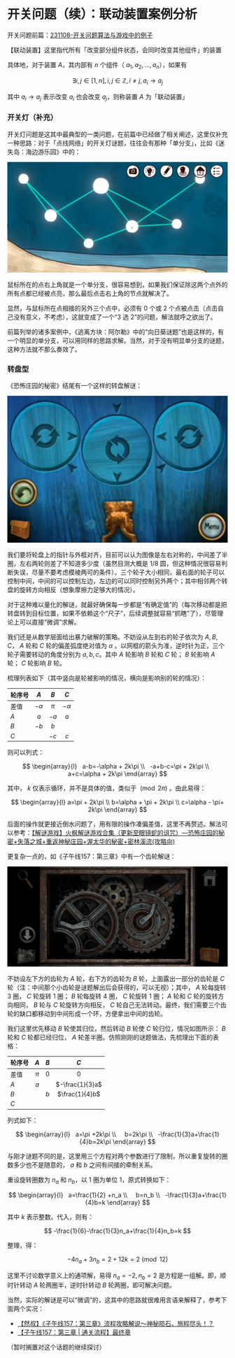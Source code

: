 # 开关问题（续）：联动装置案例分析

开关问题前篇：[231108-开关问题算法与游戏中的例子](231108-开关问题算法与游戏中的例子.md)

【联动装置】这里指代所有「改变部分组件状态，会同时改变其他组件」的装置

具体地，对于装置 $A$，其内部有 $n$ 个组件（ $a_1, a_2, ... , a_n$），如果有

$$
\exists i,j \in [1,n], i,j \in \mathbb{Z}, i ≠ j, a_i \to a_j
$$

其中 $a_i \to a_j$ 表示改变 $a_i$ 也会改变 $a_j$，则称装置 $A$ 为「联动装置」

### 开关灯（补充）

开关灯问题是这其中最典型的一类问题，在前篇中已经做了相关阐述，这里仅补充一种思路：对于「点线网络」的开关灯谜题，往往会有那种「单分支」，比如《迷失岛：海边游乐园》中的：

![视频截取自B站up主神奇陆夫人的实况视频，这也是他本人的解题思路](assets/240107-开关问题-续-联动装置案例分析/Pasted%20image%2020240109171957.png)

鼠标所在的点右上角就是一个单分支，很容易想到，如果我们保证除这两个点外的所有点都已经被点亮，那么最后点击右上角的节点就解决了。

显然，与鼠标所在点相接的另外三个点中，必须有 0 个或 2 个点被点击（点击自己没有意义，不考虑），这就变成了一个“3 选 2”的问题，解法就呼之欲出了。

前篇列举的诸多案例中，《逃离方块：阿尔勒》中的“向日葵谜题”也是这样的，有一个明显的单分支，可以用同样的思路求解。当然，对于没有明显单分支的谜题，这种方法就不那么奏效了。

<!--除开关问题外，还有一些类似的问题，也属于联动装置问题，下面列举几种案例。此外，还有一些不属于联动装置的案例，也不可避免地在下文有所涉及。-->

### 转盘型

《恐怖庄园的秘密》结尾有一个这样的转盘解谜：

![500](assets/240107-开关问题-续-联动装置案例分析/Screenshot_20240107_200048_tv.danmaku.bili_edit_4.jpg)

我们要将轮盘上的指针与外框对齐，目前可以认为图像是左右对称的，中间差了半圈，左右两轮则差了不知道多少度（虽然目测大概是 1/8 圆，但这种情况很容易判断失误，尽量不要考虑模棱两可的条件）。三个轮子大小相同，最右面的轮子可以控制中间，中间的可以控制左边，左边的可以同时控制另外两个；其中相邻两个转盘的旋转方向相反（想象摩擦力足够大的情况）。

对于这种难以量化的解谜，就最好确保每一步都是“有确定值”的（每次移动都是把转盘转到目标位置，如果不依赖这个“尺子”，后续调整就容易“抓瞎”了），尽管理论上可以直接“微调”求解。

我们还是从数学层面给出暴力破解的策略。不妨设从左到右的轮子依次为 $A, B, C$， $A$ 轮和 $C$ 轮的偏差弧度绝对值为 $\alpha$ 。以网框的箭头为准，逆时针为正，三个轮子需要转动的角度分别为 $a, b, c$。其中 $A$ 轮影响 $B$ 轮和 $C$ 轮； $B$ 轮影响 $A$ 轮； $C$ 轮影响 $B$ 轮。

梳理列表如下（其中竖向是轮被影响的情况，横向是影响别的轮的情况）：

| 轮序号 | $A$ | $B$ | $C$ |
| -- | :--: | :--: | :--: |
| 差值 | $-\alpha$ | $\pi$ | $-\alpha$ |
| $A$ | $a$ | $-a$ | $a$ |
| $B$ | $-b$ | $b$ | |
| $C$ | | $-c$ | $c$ |

则可以列式：

$$
\begin{array}{l}
  a-b=-\alpha + 2k\pi \\
  -a+b-c=\pi + 2k\pi \\
  a+c=\alpha + 2k\pi
\end{array}
$$

其中， $k$ 仅表示循环，并不是具体的值，类似于 $\pmod{2\pi}$ 。由此易得：

$$
\begin{array}{l}
  a=\pi + 2k\pi  \\
  b=\alpha + \pi + 2k\pi \\
  c=\alpha - \pi+ 2k\pi
\end{array}
$$

后面的操作就更接近倒水问题了，用有限的操作凑偏差值，这里不再赘述。解法可以参考：[【解谜游戏】火枫解谜游戏合集（更新至眼镜蛇的诅咒）—恐怖庄园的秘密+失落之城+重返神秘庄园+渥太华的秘密+密林溪流(攻略向)](https://www.bilibili.com/video/BV1sJ411e7Kx/?t=572)

更复杂一点的，如《子午线157：第三章》中有一个齿轮解谜：

![](assets/240107-开关问题-续-联动装置案例分析/Screenshot_20240107_233900_com.novasoftinteractiv.jpg)

不妨设左下方的齿轮为 $A$ 轮，右下方的齿轮为 $B$ 轮，上面露出一部分的齿轮是 $C$ 轮（注：中间那个小齿轮是谜题解出后会获得的，可以无视）；其中， $A$ 轮每旋转 3 圈， $C$ 轮旋转 1 圈； $B$ 轮每旋转 4 圈， $C$ 轮旋转 1 圈； $A$ 轮和 $C$ 轮的旋转方向相同， $B$ 轮与 $C$ 轮旋转方向相反， $C$ 轮自己无法转动。最终，我们需要三个齿轮的缺口都移动到中间形成一个环，方便拿出中间的齿轮。

我们这里优先移动 $B$ 轮使其归位，然后转动 $B$ 轮使 $C$ 轮归位，情况如图所示： $B$ 轮和 $C$ 轮都已经归位， $A$ 轮差半圈。仿照刚刚的谜题做法，先梳理出下面的表格：

| 轮序号 | $A$ | $B$ | $C$ |
| -- | :--: | :--: | :--: |
| 差值 | $\pi$ | $0$ | $0$ |
| $A$ | $a$ | | $-\frac{1}{3}a$ |
| $B$ | | $b$ | $\frac{1}{4}b$ |
| $C$ | | | |

列式如下：

$$
\begin{array}{l}
  a=\pi +2k\pi \\  
  b=2k\pi \\
  -\frac{1}{3}a+\frac{1}{4}b=2k\pi
\end{array}
$$

与刚才谜题不同的是，这里用三个方程对两个参数进行了限制，所以重复旋转的圈数多少也不是随意的， $a$ 和 $b$ 之间有间接的牵制关系。

重设旋转圈数为 $n_a$ 和 $n_b$，以 1 圈为单位 1，原式转换如下：

$$
\begin{array}{l}
  a=\frac{1}{2} +n_a \\  
  b=n_b \\
  -\frac{1}{3}a+\frac{1}{4}b=k
\end{array}
$$

其中 $k$ 表示整数。代入，则有：

$$
-\frac{1}{6}-\frac{1}{3}n_a+\frac{1}{4}n_b=k
$$

整理，得：

$$
-4n_a+3n_b=2+12k=2 \pmod {12}
$$

这里不讨论数学意义上的通项解，易得 $n_a = -2, n_b = 2$ 是方程是一组解。即，顺时针转动 $A$ 轮两圈半，逆时针转动 $B$ 轮两圈，即可解决问题。

当然，实际的解谜是可以“微调”的，这其中的思路就很难用言语来解释了，参考下面两个实况：
- [【然叔】《子午线157：第三章》流程攻略解说～神秘陨石，旅程尽头！？](https://www.bilibili.com/video/BV1Lq4y1Q7Be/?t=579)
- [【子午线157：第三章 | 通关流程】最终章](https://www.bilibili.com/video/BV1Jq4y1p7pL/?t=378)

（暂时搁置对这个话题的继续探讨）

<!--
### 结语

使用数学工具解决这类解谜小游戏，本身就是剑走偏锋，违背了设计者的最初意图。而且，这终究是小圈子的狂欢罢了，参考[如何用线性代数知识解决纸嫁衣关卡？_哔哩哔哩bilibili](https://www.bilibili.com/video/BV1dj411978u/)这个视频，后面流量逐渐走低，up主也不再出续集了。

我自己的数学积累也有限。对于这类小游戏，其实使用一些数论/群论等知识或许处理得更好，比如魔方问题等。但我实在是没有精力再去研究这些了，也没有意义，投入产出比太低。

其实，比借助数学手段，更有价值的还是培养一种「游戏直觉」，就像对于上面的齿轮问题，有游戏经验的人可能真的几下就微调出来了。这种直觉就像深度学习的算法模型一样，难以解释是怎么做到的，很多时候就是玄学。我其实最开始就是想去描述这种数学直觉，但难度远超自己的能力。

对这些领域的研究也耗费了我很多的精力，我为之花费的时间累计起来，少说也有半个月。我实在是不能在浪费时间于这些无关痛痒的方向上了。所以姑且放弃研究和编辑，也收敛对这类点击解谜的热情吧。

我也的确更认同一部分硬核解谜开发者的思想，理解他们鄙视点击解谜的内在逻辑。点击解谜的很多小游戏，就像一些猜谜/高复杂度的关卡解谜一样，完全不考虑玩家如何解题（甚至可以和羊那个羊这种业界毒瘤相提并论，除了确保关卡有解外，二者也没有什么本质区别）

我也相信，优秀的解谜游戏，不会让玩家陷入猜谜/穷举的困境，也一定会在玩家解出谜题后有一种“啊哈”的豁然开朗的感觉。显然，很多点击解谜小游戏不会带给人这种感觉，只会在解完后长叹“终于结束了”，甚至还会回头质疑“怎么就过了”。复杂度过高，而又难以转化成更简单的模型的谜题，大抵如此。

补充：优秀案例如 baba is you，中立案例如 parabox，较差案例如 railbound（包括很多类见证者游戏）
-->
